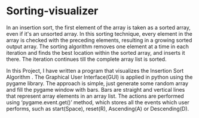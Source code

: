 # Sorting-visualizer

In an insertion sort, the first element of the array is taken as a sorted array, even if it's an unsorted array. In this sorting technique, every element in the array is checked with the preceding elements, resulting in a growing sorted output array. The sorting algorithm removes one element at a time in each iteration and finds the best location within the sorted array, and inserts it there. The iteration continues till the complete array list is sorted.


In this Project, I have written a program that visualizes the Insertion Sort Algorithm . The Graphical User Interface(GUI) is applied in python using the pygame library.
The approach is simple, just generate some random array and fill the pygame window with bars. Bars are straight and vertical lines that represent array elements in an array list. The actions are performed using ‘pygame.event.get()’ method, which stores all the events which user performs, such as start(Space), reset(R), Ascending(A) or Descending(D).
